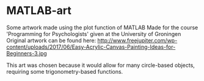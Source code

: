 # MATLAB-art

Some artwork made using the plot function of MATLAB
Made for the course 'Programming for Psychologists' given at the University of Groningen
Original artwork can be found here:
  http://www.freejupiter.com/wp-content/uploads/2017/06/Easy-Acrylic-Canvas-Painting-Ideas-for-Beginners-3.jpg

This art was chosen because it would allow for many circle-based objects, requiring some trigonometry-based functions.
